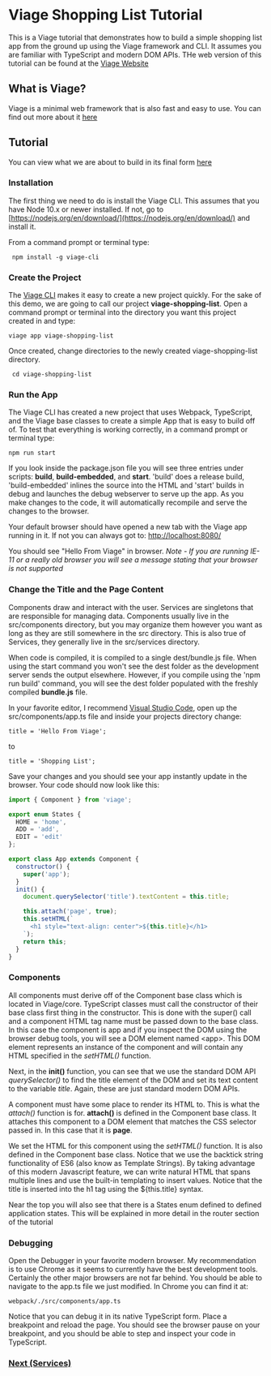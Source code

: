 # Viage Shopping List Tutorial
This is a Viage tutorial that demonstrates how to build a simple shopping list app from the ground up using the Viage framework and CLI. It assumes you are familiar with TypeScript and modern DOM APIs. THe web version of this tutorial can be found at the [Viage Website](https://schlotg.github.io)

## What is Viage?
Viage is a minimal web framework that is also fast and easy to use. You can find out more about it [here](https://schlotg.github.io/)

## Tutorial
You can view what we are about to build in its final form [here](https://schlotg.github.io/shopping-list.html#home)

### Installation
The first thing we need to do is install the Viage CLI. This assumes that you have Node 10.x or newer installed. If not, go to
[https://nodejs.org/en/download/](https://nodejs.org/en/download/) and install it.

From a command prompt or terminal type:

``` npm install -g viage-cli```


### Create the Project
The [Viage CLI](https://github.com/schlotg/viage-cli) makes it easy to create a new project quickly. For the sake of this demo, we are going to call our project **viage-shopping-list**. Open a command prompt or terminal into the directory you want this project created in and type:

``` viage app viage-shopping-list ```

Once created, change directories to the newly created viage-shopping-list directory.

``` cd viage-shopping-list```

### Run the App
The Viage CLI has created a new project that uses Webpack, TypeScript, and the Viage base classes to create a simple App that is easy to build off of. To test that everything is working correctly, in a command prompt or terminal type:

```npm run start```

If you look inside the package.json file you will see three entries under scripts: **build**, **build-embedded**, and **start**. 'build' does a release build, 'build-embedded' inlines the source into the HTML and 'start' builds in debug and launches the debug webserver to serve up the app. As you make changes to the code, it will automatically recompile and serve the changes to the browser.

Your default browser should have opened a new tab with the Viage app running in it. If not you can always got to: [http://localhost:8080/](http://localhost:8080/)

You should see "Hello From Viage" in browser.
*Note - If you are running IE-11 or a really old browser you will see a message stating that your browser is not supported*

### Change the Title and the Page Content
Components draw and interact with the user. Services are singletons that are responsible for managing data. Components usually live in the src/components directory, but you may organize them however you want as long as they are still somewhere in the src directory. This is also true of Services, they generally live in the src/services directory.

When code is compiled, it is compiled to a single dest/bundle.js file. When using the start command you won't see the dest folder as the development server sends the output elsewhere. However, if you compile using the 'npm run build' command, you will see the dest folder populated with the freshly compiled **bundle.js** file.

In your favorite editor, I recommend [Visual Studio Code](https://code.visualstudio.com/), open up the src/components/app.ts file and inside your projects directory change:

```title = 'Hello From Viage';```

to

```title = 'Shopping List';```

Save your changes and you should see your app instantly update in the browser. Your code should now look like this:

```Javascript
import { Component } from 'viage';

export enum States {
  HOME = 'home',
  ADD = 'add',
  EDIT = 'edit'
};

export class App extends Component {
  constructor() {
    super('app');
  }
  init() {
    document.querySelector('title').textContent = this.title;

    this.attach('page', true);
    this.setHTML(`
      <h1 style="text-align: center">${this.title}</h1>
    `);
    return this;
  }
}
```

### Components
All components must derive off of the Component base class which is located in Viage/core. TypeScript classes must call the constructor of their base class first thing in the constructor. This is done with the super() call and a component HTML tag name must be passed down to the base class. In this case the component is app and if you inspect the DOM using the browser debug tools, you will see a DOM element named \<app\>. This DOM element represents an instance of the component and will contain any HTML specified in the *setHTML()* function.

Next, in the **init()** function, you can see that we use the standard DOM API *querySelector()* to find the title element of the DOM and set its text content to the variable *title*. Again, these are just standard modern DOM APIs.

A component must have some place to render its HTML to. This is what the *attach()* function is for. **attach()** is defined in the Component base class. It attaches this component to a DOM element that matches the CSS selector passed in. In this case that it is **page**.

We set the HTML for this component using the *setHTML()* function. It is also defined in the Component base class. Notice that we use the backtick string functionality of ES6 (also know as Template Strings). By taking advantage of this modern Javascript feature, we can write natural HTML that spans multiple lines and use the built-in templating to insert values. Notice that the title is inserted into the h1 tag using the ${this.title} syntax.

Near the top you will also see that there is a States enum defined to defined application states. This will be explained in more detail in the router section of the tutorial

### Debugging
Open the Debugger in your favorite modern browser. My recommendation is to use Chrome as it seems to currently have the best development tools. Certainly the other major browsers are not far behind. You should be able to navigate to the app.ts file we just modified. In Chrome you can find it at:

```webpack/./src/components/app.ts```

Notice that you can debug it in its native TypeScript form. Place a breakpoint and reload the page. You should see the browser pause on your breakpoint, and you should be able to step and inspect your code in TypeScript.


### [Next (Services)](docs/services.md)


